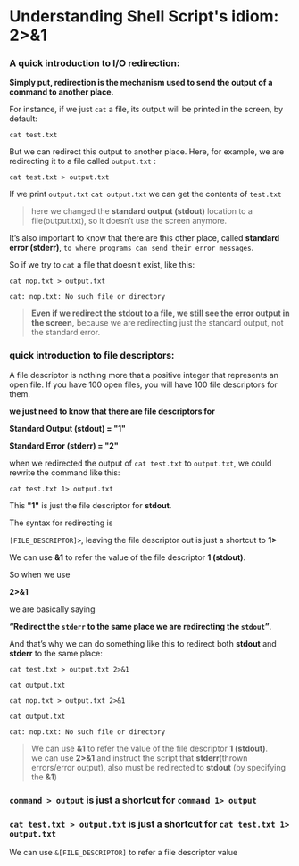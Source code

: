 # **Understanding Shell Script's idiom: 2>&1**

### A quick introduction to I/O redirection:

**Simply put, redirection is the mechanism used to send the output of a command to another place.**

 For instance, if we just `cat` a file, its output will be printed in the screen, by default:

`cat test.txt`

But we can redirect this output to another place. Here, for example, we are redirecting it to a file called `output.txt` :

`cat test.txt > output.txt`

If we print `output.txt` `cat output.txt` we can get the contents of `test.txt`

> here we changed the **standard output (stdout)** location to a file(output.txt), so it doesn’t use the screen anymore.

It’s also important to know that there are this other place, called **standard error (stderr)**, `to where programs can send their error messages`.

So if we try to `cat` a file that doesn’t exist, like this:


`cat nop.txt > output.txt`

`cat: nop.txt: No such file or directory`


> **Even if we redirect the stdout to a file, we still see the error output in the screen,**  because we are redirecting just the standard output, not the standard error.



### quick introduction to file descriptors:

A file descriptor is nothing more that a positive integer that represents an open file. If you have 100 open files, you will have 100 file descriptors for them.

**we just need to know that there are file descriptors for**     

**Standard Output (stdout) = "1"**

**Standard Error (stderr) = "2"**

when we redirected the output of `cat test.txt` to `output.txt`, we could rewrite the command like this:

`cat test.txt 1> output.txt`



This **"1"** is just the file descriptor for **stdout**.

 The syntax for redirecting is

  ``[FILE_DESCRIPTOR]>``, leaving the file descriptor out is just a shortcut to **1>**


  We can use **&1** to refer the value of the file descriptor **1 (stdout)**.

  So when we use  

  **2>&1**

  we are basically saying

   **“Redirect the `stderr` to the same place we are redirecting the `stdout`”**.


  And that’s why we can do something like this to redirect both **stdout** and **stderr** to the same place:

`cat test.txt > output.txt 2>&1`

`cat output.txt`

`cat nop.txt > output.txt 2>&1`

`cat output.txt`


`cat: nop.txt: No such file or directory`


> We can use **&1** to refer the value of the file descriptor **1 (stdout)**.  
 we can use **2>&1** and instruct the script that **stderr**(thrown errors/error output), also must be redirected to **stdout** (by specifying the **&1**)


 ### **`command > output` is just a shortcut for `command 1> output`**


 ### **`cat test.txt > output.txt` is just a shortcut for `cat test.txt 1> output.txt`**




We can use ``&[FILE_DESCRIPTOR]`` to refer a file descriptor value
